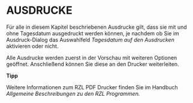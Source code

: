 # AUSDRUCKE


Für alle in diesem Kapitel beschriebenen Ausdrucke gilt, dass sie mit und ohne Tagesdatum ausgedruckt werden können, je nachdem ob Sie im Ausdruck-Dialog das Auswahlfeld *Tagesdatum auf den Ausdrucken* aktivieren oder nicht.

Alle Ausdrucke werden zuerst in der Vorschau mit weiteren Optionen geöffnet. Anschließend können Sie diese an den Drucker weiterleiten.


**Tipp**

Weitere Informationen zum RZL PDF Drucker finden Sie im Handbuch *Allgemeine Beschreibungen zu den RZL Programmen.*
